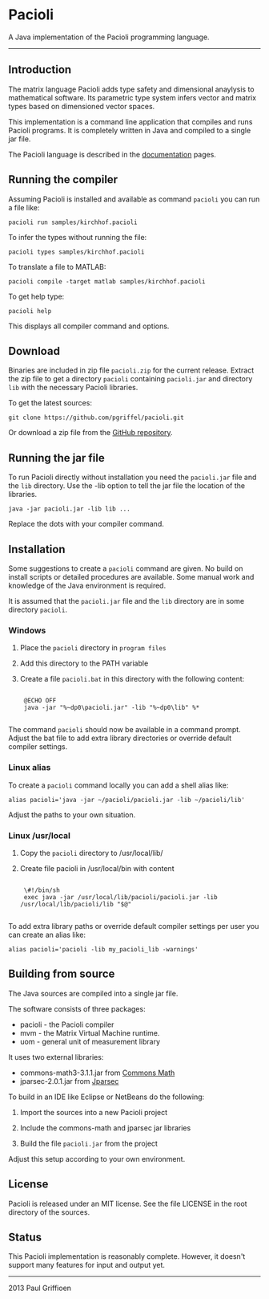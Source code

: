 Pacioli
=======

A Java implementation of the Pacioli programming language.

--------------------------------------------------------------------------------


Introduction
------------

The matrix language Pacioli adds type safety and dimensional anaylysis
to mathematical software. Its parametric type system infers vector and
matrix types based on dimensioned vector spaces.

This implementation is a command line application that compiles and
runs Pacioli programs. It is completely written in Java and compiled
to a single jar file.

The Pacioli language is described in the [documentation][doc] pages.

[doc]: http://pgriffel.github.io/pacioli/

Running the compiler
--------------------

Assuming Pacioli is installed and available as command `pacioli` you
can run a file like:

    pacioli run samples/kirchhof.pacioli

To infer the types without running the file:

    pacioli types samples/kirchhof.pacioli

To translate a file to MATLAB:

    pacioli compile -target matlab samples/kirchhof.pacioli

To get help type:

    pacioli help

This displays all compiler command and options.


Download
--------

Binaries are included in zip file `pacioli.zip` for the current
release. Extract the zip file to get a directory `pacioli` containing
`pacioli.jar` and directory `lib` with the necessary Pacioli
libraries.

To get the latest sources:

    git clone https://github.com/pgriffel/pacioli.git

Or download a zip file from the [GitHub repository][gh].

[gh]: https://github.com/pgriffel/pacioli

Running the jar file
---------------------

To run Pacioli directly without installation you need the
`pacioli.jar` file and the `lib` directory. Use the -lib option to
tell the jar file the location of the libraries.

    java -jar pacioli.jar -lib lib ...

Replace the dots with your compiler command.


Installation
------------

Some suggestions to create a `pacioli` command are given. No build on
install scripts or detailed procedures are available. Some manual work
and knowledge of the Java environment is required.

It is assumed that the `pacioli.jar` file and the `lib` directory are
in some directory `pacioli`.

### Windows

1. Place the `pacioli` directory in `program files`

2. Add this directory to the PATH variable

3. Create a file `pacioli.bat` in this directory with the following content:
  
    <code>
    @ECHO OFF  
    java -jar "%~dp0\pacioli.jar" -lib "%~dp0\lib" %*
    </code>

The command `pacioli` should now be available in a command
prompt. Adjust the bat file to add extra library directories or
override default compiler settings.

### Linux alias

To create a `pacioli` command locally you can add a shell alias like:

    alias pacioli='java -jar ~/pacioli/pacioli.jar -lib ~/pacioli/lib'

Adjust the paths to your own situation.

### Linux /usr/local

1. Copy the `pacioli` directory to /usr/local/lib/

2. Create file pacioli in /usr/local/bin with content

    <code>
    \#!/bin/sh  
    exec java -jar /usr/local/lib/pacioli/pacioli.jar -lib /usr/local/lib/pacioli/lib "$@"
    </code>

To add extra library paths or override default compiler settings per
user you can create an alias like:

    alias pacioli='pacioli -lib my_pacioli_lib -warnings'


Building from source
--------------------

The Java sources are compiled into a single jar file. 

The software consists of three packages:

* pacioli - the Pacioli compiler
* mvm - the Matrix Virtual Machine runtime.
* uom - general unit of measurement library

It uses two external libraries:

* commons-math3-3.1.1.jar from [Commons Math][cm]
* jparsec-2.0.1.jar from [Jparsec][jp]

To build in an IDE like Eclipse or NetBeans do the following:

1. Import the sources into a new Pacioli project

2. Include the commons-math and jparsec jar libraries

3. Build the file `pacioli.jar` from the project

Adjust this setup according to your own environment.

[cm]: http://commons.apache.org/proper/commons-math/
[jp]: http://jparsec.codehaus.org/


License
-------

Pacioli is released under an MIT license. See the file LICENSE in the
root directory of the sources.


Status
------

This Pacioli implementation is reasonably complete. However, it
doesn't support many features for input and output yet.

--------------------------------------------------------------------------------

2013 Paul Griffioen

